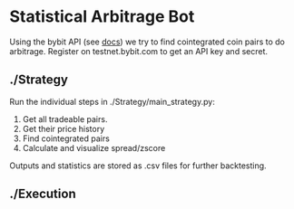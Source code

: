 # Statistical Arbitrage Bot

Using the bybit API (see [docs](https://bybit-exchange.github.io/docs/linear)) we try to find cointegrated coin pairs to do arbitrage. Register on testnet.bybit.com to get an API key and secret.

## ./Strategy

Run the individual steps in ./Strategy/main_strategy.py:

1. Get all tradeable pairs.
2. Get their price history
3. Find cointegrated pairs
4. Calculate and visualize spread/zscore

Outputs and statistics are stored as .csv files for further backtesting.


## ./Execution

